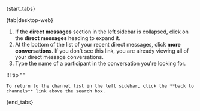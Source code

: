 {start_tabs}

{tab|desktop-web}

1. If the **direct messages** section in the left sidebar is collapsed, click on
   the **direct messages** heading to expand it.
1. At the bottom of the list of your recent direct messages, click **more
   conversations**. If you don't see this link, you are already viewing all of
   your direct message conversations.
1. Type the name of a participant in the conversation you're looking for.

!!! tip ""

    To return to the channel list in the left sidebar, click the **back to
    channels** link above the search box.

{end_tabs}
